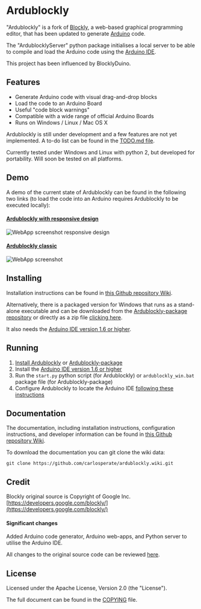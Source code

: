 # Ardublockly
"Ardublockly" is a fork of [Blockly](https://developers.google.com/blockly/), a web-based graphical programming editor, that has been updated to generate [Arduino](http://www.arduino.cc/) code.

The "ArdublocklyServer" python package initialises a local server to be able to compile and load the Arduino code using the [Arduino IDE](http://arduino.cc/en/main/software).

This project has been influenced by BlocklyDuino.


## Features
* Generate Arduino code with visual drag-and-drop blocks
* Load the code to an Arduino Board
* Useful "code block warnings"
* Compatible with a wide range of official Arduino Boards
* Runs on Windows / Linux / Mac OS X

Ardublockly is still under development and a few features are not yet implemented. A to-do list can be found in the [TODO.md file](https://github.com/carlosperate/ardublockly/blob/master/TODO.md).

Currently tested under Windows and Linux with python 2, but developed for portability. Will soon be tested on all platforms.


## Demo
A demo of the current state of Ardublockly can be found in the following two links (to load the code into an Arduino requires Ardublockly to be executed locally):

#### [Ardublockly with responsive design](http://carlosperate.github.io/ardublockly/ardublockly/apps/arduino/index.html)
![WebApp screenshot responsive design](http://carlosperate.github.io/ardublockly/images/screenshot_material_all_small.jpg "Ardublockly with responsive design")

#### [Ardublockly classic](http://carlosperate.github.io/ardublockly/ardublockly/apps/arduino_classic/index.html)
![WebApp screenshot](http://carlosperate.github.io/ardublockly/images/screenshot_1.png "Ardublockly")



## Installing
Installation instructions can be found in [this Github repository Wiki](https://github.com/carlosperate/ardublockly/wiki/Installing-Ardublockly).

Alternatively, there is a packaged version for Windows that runs as a stand-alone executable and can be downloaded from the [Ardublockly-package repository](https://github.com/carlosperate/ardublockly-package) or directly as a zip file [clicking here](https://github.com/carlosperate/ardublockly-package/archive/master.zip).

It also needs the [Arduino IDE version 1.6 or higher](http://arduino.cc/en/main/software).


## Running
1. [Install Ardublockly](https://github.com/carlosperate/ardublockly/wiki/Installing-Ardublockly) or [Ardublockly-package](https://github.com/carlosperate/ardublockly-package)
2. Install the [Arduino IDE version 1.6 or higher](http://arduino.cc/en/main/software)
3. Run the `start.py` python script (for Ardublockly) or `ardublockly_win.bat` package file (for Ardublockly-package)
3. Configure Ardublockly to locate the Arduino IDE [following these instructions](https://github.com/carlosperate/ardublockly/wiki/Configure-Ardublockly)


## Documentation
The documentation, including installation instructions, configuration instructions, and developer information can be found in [this Github repository Wiki](https://github.com/carlosperate/ardublockly/wiki).

To download the documentation you can git clone the wiki data:
```
git clone https://github.com/carlosperate/ardublockly.wiki.git
```


## Credit
Blockly original source is Copyright of Google Inc. [https://developers.google.com/blockly/](https://developers.google.com/blockly/)

#### Significant changes
Added Arduino code generator, Arduino web-apps, and Python server to utilise the Arduino IDE.

All changes to the original source code can be reviewed [here](https://github.com/carlosperate/ardublockly/compare/blockly-original...master).


## License
Licensed under the Apache License, Version 2.0 (the "License").

The full document can be found in the [COPYING](https://github.com/carlosperate/ardublockly/blob/master/COPYING) file.
